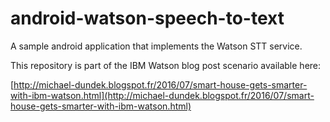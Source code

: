 # android-watson-speech-to-text
A sample android application that implements the Watson STT service.

This repository is part of the IBM Watson blog post scenario available here:

[http://michael-dundek.blogspot.fr/2016/07/smart-house-gets-smarter-with-ibm-watson.html](http://michael-dundek.blogspot.fr/2016/07/smart-house-gets-smarter-with-ibm-watson.html)

